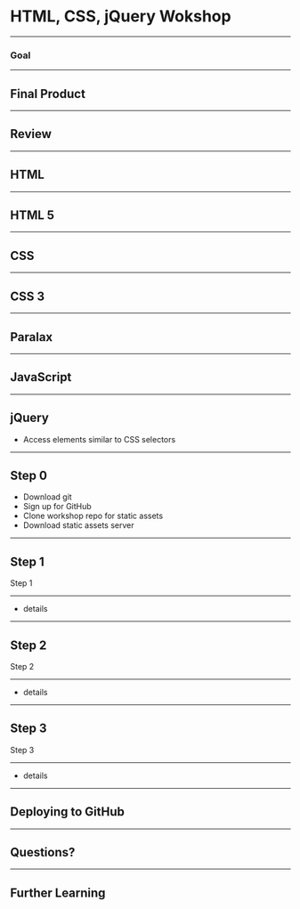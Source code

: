 # HTML, CSS, jQuery Wokshop

---

### Goal

---

## Final Product

---

## Review

---

## HTML

----

## HTML 5

---

## CSS

----

## CSS 3

----

## Paralax

---

## JavaScript

----

## jQuery

- Access elements similar to CSS selectors

---

## Step 0
- Download git
- Sign up for GitHub
- Clone workshop repo for static assets
- Download static assets server

---

## Step 1
Step 1

----

- details

---
## Step 2
Step 2

----

- details

---

## Step 3
Step 3

----

- details

---

## Deploying to GitHub

---

## Questions?

---

## Further Learning


